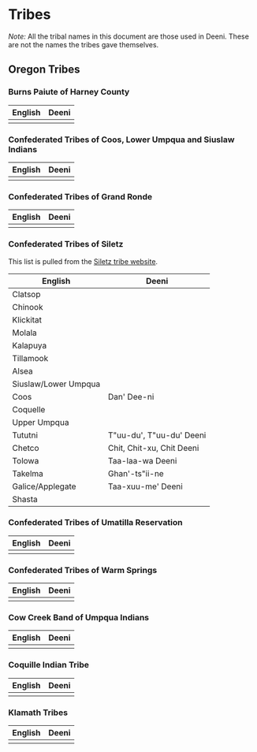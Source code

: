 # Tribes
*Note:* All the tribal names in this document are those used in Deeni. These are not the names the tribes gave themselves.

## Oregon Tribes

### Burns Paiute of Harney County
| English | Deeni |
|---|---|
|   |   |

### Confederated Tribes of Coos, Lower Umpqua and Siuslaw Indians
| English | Deeni |
|---|---|
|   |   |

### Confederated Tribes of Grand Ronde
| English | Deeni |
|---|---|
|   |   |

### Confederated Tribes of Siletz
This list is pulled from the [Siletz tribe website](http://www.ctsi.nsn.us/chinook-indian-tribe-siletz-heritage/our-history/part-i).

| English | Deeni |
|---|---|
| Clatsop | |
| Chinook | |
| Klickitat | |
| Molala | |
| Kalapuya | |
| Tillamook | |
| Alsea | |
| Siuslaw/Lower Umpqua | |
| Coos | Dan' Dee-ni |
| Coquelle | |
| Upper Umpqua | |
| Tututni | T"uu-du', T"uu-du' Deeni |
| Chetco | Chit, Chit-xu, Chit Deeni |
| Tolowa | Taa-laa-wa Deeni |
| Takelma | Ghan'-ts"ii-ne |
| Galice/Applegate | Taa-xuu-me' Deeni |
| Shasta | |

### Confederated Tribes of Umatilla Reservation
| English | Deeni |
|---|---|
|   |   |

### Confederated Tribes of Warm Springs
| English | Deeni |
|---|---|
|   |   |

### Cow Creek Band of Umpqua Indians
| English | Deeni |
|---|---|
|   |   |

### Coquille Indian Tribe
| English | Deeni |
|---|---|
|   |   |

### Klamath Tribes
| English | Deeni |
|---|---|
|   |   |
